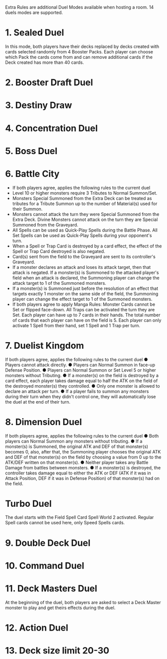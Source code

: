 Extra Rules are additional Duel Modes available when hosting a room. 14 duels modes are supported.


# 1. Sealed Duel
In this mode, both players have their decks replaced by decks created with cards selected randomly from 4 Booster Packs. Each player can choose which Pack the cards come from and can remove additional cards if the Deck created has more than 40 cards. 


# 2. Booster Draft Duel

# 3. Destiny Draw

# 4. Concentration Duel

# 5. Boss Duel

# 6. Battle City
* If both players agree, applies the following rules to the current duel
* Level 10 or higher monsters require 3 Tributes to Normal Summon/Set.
* Monsters Special Summoned from the Extra Deck can be treated as tributes for a Tribute Summon up to the number of Material(s) used for their Summon.
* Monsters cannot attack the turn they were Special Summoned from the Extra Deck. Divine Monsters cannot attack on the turn they are Special Summoned from the Graveyard.
* All Spells can be used as Quick-Play Spells during the Battle Phase. All Set Spells can be used as Quick-Play Spells during your opponent's turn.
* When a Spell or Trap Card is destroyed by a card effect, the effect of the Spell or Trap Card destroyed is also negated.
* Card(s) sent from the field to the Graveyard are sent to its controller's Graveyard.
* If a monster declares an attack and loses its attack target, then that attack is negated. If a monster(s) is Summoned to the attacked player's field when an attack is declared, the Summoning player can change the attack target to 1 of the Summoned monsters.
* If a monster(s) is Summoned just before the resolution of an effect that targets exactly 1 monster on the same side of the field, the Summoning player can change the effect target to 1 of the Summoned monsters.
* If both players agree to apply Manga Rules: Monster Cards cannot be Set or flipped face-down. All Traps can be activated the turn they are Set. Each player can have up to 7 cards in their hands. The total number of cards that each player can have on the field is 5. Each player can only activate 1 Spell from their hand, set 1 Spell and 1 Trap per turn.

#  7. Duelist Kingdom
If both players agree, applies the following rules to the current duel
● Players cannot attack directly.
● Players can Normal Summon in face-up Defense Position.
● Players can Normal Summon or Set Level 5 or higher monsters without Tributing.
● If a monster(s) on the field is destroyed by a card effect, each player takes damage equal to half the ATK on the field of the destroyed monster(s) they controlled.
● Only one monster is allowed to declare an attack per turn.
● If a player fails to summon any monsters during their turn when they didn't control one, they will automatically lose the duel at the end of their turn.

# 8. Dimension Duel
If both players agree, applies the following rules to the current duel
● Both players can Normal Summon any monsters without tributing.
● If a monster(s) is Summoned, the original ATK and DEF of that monster(s) becomes 0, also, after that, the Summoning player chooses the original ATK and DEF of that monster(s) on the field by choosing a value from 0 up to the ATK/DEF written on that monster(s).
● Neither player takes any Battle Damage from battles between monsters.
● If a monster(s) is destroyed, the controller takes damage equal to either the ATK or DEF (ATK if it was in Attack Position, DEF if it was in Defense Position) of that monster(s) had on the field.
# Turbo Duel
The duel starts with the Field Spell Card Spell World 2 activated. Regular Spell cards cannot be used here, only Speed Spells cards.

# 9. Double Deck Duel
# 10. Command Duel
# 11. Deck Masters Duel
At the beginning of the duel, both players are asked to select a Deck Master monster to play and get theirs effects during the duel.

# 12. Action Duel
# 13. Deck size limit 20-30